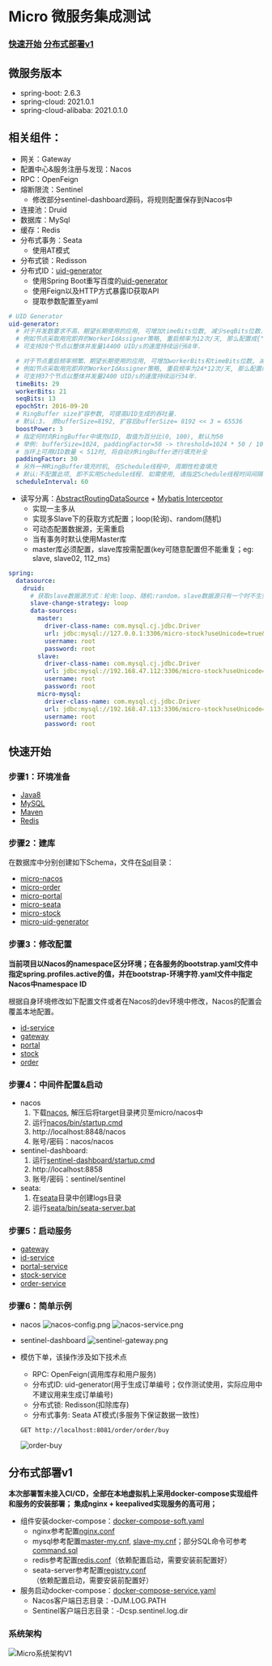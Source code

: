 # Micro 微服务集成测试
### [快速开始](#quick_start)  [分布式部署v1](#distributed_deploymen)

## 微服务版本
- spring-boot: 2.6.3
- spring-cloud: 2021.0.1
- spring-cloud-alibaba: 2021.0.1.0

## 相关组件：
- 网关：Gateway
- 配置中心&服务注册与发现：Nacos
- RPC：OpenFeign
- 熔断限流：Sentinel
  * 修改部分sentinel-dashboard源码，将规则配置保存到Nacos中
- 连接池：Druid
- 数据库：MySql
- 缓存：Redis
- 分布式事务：Seata
  * 使用AT模式
- 分布式锁：Redisson
- 分布式ID：[uid-generator](micro-modules/ms-id)
  * 使用Spring Boot重写百度的[uid-generator](https://github.com/baidu/uid-generator)
  * 使用Feign以及HTTP方式暴露ID获取API
  * 提取参数配置至yaml
```yaml
# UID Generator
uid-generator:
  # 对于并发数要求不高、期望长期使用的应用, 可增加timeBits位数, 减少seqBits位数.
  # 例如节点采取用完即弃的WorkerIdAssigner策略, 重启频率为12次/天, 那么配置成{"workerBits":23,"timeBits":31,"seqBits":9}时,
  # 可支持28个节点以整体并发量14400 UID/s的速度持续运行68年.

  # 对于节点重启频率频繁、期望长期使用的应用, 可增加workerBits和timeBits位数, 减少seqBits位数.
  # 例如节点采取用完即弃的WorkerIdAssigner策略, 重启频率为24*12次/天, 那么配置成{"workerBits":27,"timeBits":30,"seqBits":6}时,
  # 可支持37个节点以整体并发量2400 UID/s的速度持续运行34年.
  timeBits: 29
  workerBits: 21
  seqBits: 13
  epochStr: 2016-09-20
  # RingBuffer size扩容参数, 可提高UID生成的吞吐量.
  # 默认:3， 原bufferSize=8192, 扩容后bufferSize= 8192 << 3 = 65536
  boostPower: 3
  # 指定何时向RingBuffer中填充UID, 取值为百分比(0, 100), 默认为50
  # 举例: bufferSize=1024, paddingFactor=50 -> threshold=1024 * 50 / 100 = 512.
  # 当环上可用UID数量 < 512时, 将自动对RingBuffer进行填充补全
  paddingFactor: 30
  # 另外一种RingBuffer填充时机, 在Schedule线程中, 周期性检查填充
  # 默认:不配置此项, 即不实用Schedule线程. 如需使用, 请指定Schedule线程时间间隔, 单位:秒
  scheduleInterval: 60
```
- 读写分离：[AbstractRoutingDataSource](micro-core/core-mybatis/src/main/java/com/laiyw/micro/mybatis/dynamic/DynamicDataSource.java) + [Mybatis Interceptor](micro-core/core-mybatis/src/main/java/com/laiyw/micro/mybatis/interceptor/DynamicDataSourceInterceptor.java)
  * 实现一主多从
  * 实现多Slave下的获取方式配置；loop(轮询)、random(随机)
  * 可动态配置数据源，无需重启
  * 当有事务时默认使用Master库
  * master库必须配置，slave库按需配置(key可随意配置但不能重复；eg: slave, slave02, 112_ms)
```yaml
spring:
  datasource:
    druid:
      # 获取slave数据源方式：轮询:loop、随机:random，slave数据源只有一个时不生效
      slave-change-strategy: loop
      data-sources:
        master:
          driver-class-name: com.mysql.cj.jdbc.Driver
          url: jdbc:mysql://127.0.0.1:3306/micro-stock?useUnicode=true&characterEncoding=utf8&zeroDateTimeBehavior=convertToNull&useSSL=true&serverTimezone=Asia/Shanghai&nullCatalogMeansCurrent=true
          username: root
          password: root
        slave:
          driver-class-name: com.mysql.cj.jdbc.Driver
          url: jdbc:mysql://192.168.47.112:3306/micro-stock?useUnicode=true&characterEncoding=utf8&zeroDateTimeBehavior=convertToNull&useSSL=true&serverTimezone=Asia/Shanghai&nullCatalogMeansCurrent=true
          username: root
          password: root
        micro-mysql:
          driver-class-name: com.mysql.cj.jdbc.Driver
          url: jdbc:mysql://192.168.47.113:3306/micro-stock?useUnicode=true&characterEncoding=utf8&zeroDateTimeBehavior=convertToNull&useSSL=true&serverTimezone=Asia/Shanghai&nullCatalogMeansCurrent=true
          username: root
          password: root
```
## <span id="quick_start">快速开始</span>
### 步骤1：环境准备
- [Java8](http://www.oracle.com/technetwork/java/javase/downloads/jdk8-downloads-2133151.html)
- [MySQL](https://dev.mysql.com/downloads/mysql/)
- [Maven](https://maven.apache.org/download.cgi)
- [Redis](https://github.com/redis/redis/tags)

### 步骤2：建库
在数据库中分别创建如下Schema，文件在[Sql](Sql)目录：
- [micro-nacos](Sql/micro-nacos.sql)
- [micro-order](Sql/micro-order.sql)
- [micro-portal](Sql/micro-portal.sql)
- [micro-seata](Sql/micro-seata.sql)
- [micro-stock](Sql/micro-stock.sql)
- [micro-uid-generator](Sql/micro-uid-generator.sql)

### 步骤3：修改配置
**当前项目以Nacos的namespace区分环境；在各服务的bootstrap.yaml文件中指定spring.profiles.active的值，并在bootstrap-环境字符.yaml文件中指定Nacos中namespace ID**

根据自身环境修改如下配置文件或者在Nacos的dev环境中修改，Nacos的配置会覆盖本地配置。
- [id-service](micro-modules/ms-id/id-service/src/main/resources/bootstrap-dev.yaml)
- [gateway](micro-gateway/src/main/resources/bootstrap-dev.yaml)
- [portal](micro-services/ms-portal/portal-service/src/main/resources/bootstrap-dev.yaml)
- [stock](micro-services/ms-stock/stock-service/src/main/resources/bootstrap-dev.yaml)
- [order](micro-services/ms-order/order-service/src/main/resources/bootstrap-dev.yaml)

### 步骤4：中间件配置&启动
- nacos
  1. 下载[nacos](https://github.com/alibaba/nacos/tags), 解压后将target目录拷贝至micro/nacos中
  2. 运行[nacos/bin/startup.cmd](nacos/bin/startup.cmd)
  3. http://localhost:8848/nacos
  4. 账号/密码：nacos/nacos
- sentinel-dashboard: 
  1. 运行[sentinel-dashboard/startup.cmd](sentinel-dashboard/startup.cmd)
  2. http://localhost:8858
  3. 账号/密码：sentinel/sentinel
- seata: 
  1. 在[seata](seata)目录中创建logs目录
  2. 运行[seata/bin/seata-server.bat](seata/bin/seata-server.bat)

### 步骤5：启动服务
- [gateway](micro-gateway/src/main/java/com/laiyw/micro/gateway/GatewayApplication.java)
- [id-service](micro-modules/ms-id/id-service/src/main/java/com/laiyw/micro/id/IDGeneratorApplication.java)
- [portal-service](micro-services/ms-portal/portal-service/src/main/java/com/laiyw/micro/portal/service/PortalServiceApplication.java)
- [stock-service](micro-services/ms-stock/stock-service/src/main/java/com/laiyw/micro/stock/service/StockServiceApplication.java)
- [order-service](micro-services/ms-order/order-service/src/main/java/com/laiyw/micro/order/service/OrderServiceApplication.java)

### 步骤6：简单示例
- nacos
![nacos-config.png](images/nacos-config.png)
![nacos-service.png](images/nacos-service.png)

- sentinel-dashboard
![sentinel-gateway.png](images/sentinel-gateway.png)

- 模仿下单，该操作涉及如下技术点
  - RPC: OpenFeign(调用库存和用户服务)
  - 分布式ID: uid-generator(用于生成订单编号；仅作测试使用，实际应用中不建议用来生成订单编号)
  - 分布式锁: Redisson(扣除库存)
  - 分布式事务: Seata AT模式(多服务下保证数据一致性)
  ```http request
  GET http://localhost:8081/order/order/buy
  ```
  ![order-buy](images/order-buy.png)

## <span id="distributed_deploymen">分布式部署v1</span>
**本次部署暂未接入CI/CD，全部在本地虚拟机上采用docker-compose实现组件和服务的安装部署；
集成nginx + keepalived实现服务的高可用；**

- 组件安装docker-compose：[docker-compose-soft.yaml](install/docker-compose-soft.yaml)
  - nginx参考配置[nginx.conf](install/nginx.conf)
  - mysql参考配置[master-my.cnf](install/mysql-conf/master-my.cnf), [slave-my.cnf](install/mysql-conf/slave-my.cnf)；部分SQL命令可参考[command.sql](install/command.sql)
  - redis参考配置[redis.conf](install/redis.conf)（依赖配置启动，需要安装前配置好）
  - seata-server参考配置[registry.conf](install/registry.conf)（依赖配置启动，需要安装前配置好）
- 服务启动docker-compose：[docker-compose-service.yaml](install/docker-compose-service.yaml)
  - Nacos客户端日志目录：-DJM.LOG.PATH
  - Sentinel客户端日志目录：-Dcsp.sentinel.log.dir

### 系统架构
![Micro系统架构V1](images/micro系统架构v1.jpg)
